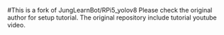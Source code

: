 #This is a fork of JungLearnBot/RPi5_yolov8
Please check the original author for setup tutorial.
The original repository include tutorial youtube video.
